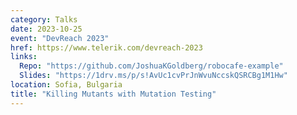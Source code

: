 ```yaml
---
category: Talks
date: 2023-10-25
event: "DevReach 2023"
href: https://www.telerik.com/devreach-2023
links:
  Repo: "https://github.com/JoshuaKGoldberg/robocafe-example"
  Slides: "https://1drv.ms/p/s!AvUc1cvPrJnWvuNccskQSRCBg1M1Hw"
location: Sofia, Bulgaria
title: "Killing Mutants with Mutation Testing"
---
```

